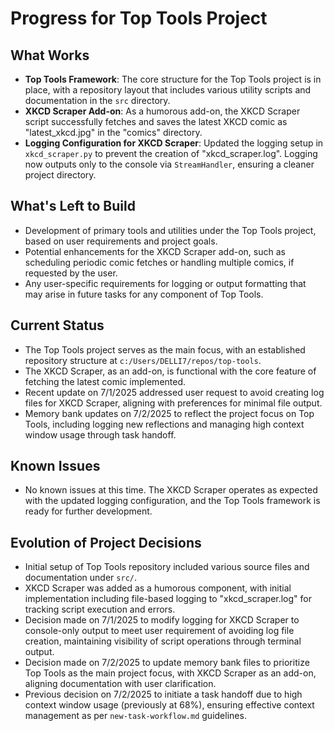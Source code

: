 # Progress for Top Tools Project

## What Works

- **Top Tools Framework**: The core structure for the Top Tools project is in place, with a repository layout that
  includes various utility scripts and documentation in the `src` directory.
- **XKCD Scraper Add-on**: As a humorous add-on, the XKCD Scraper script successfully fetches and saves the latest XKCD
  comic as "latest_xkcd.jpg" in the "comics" directory.
- **Logging Configuration for XKCD Scraper**: Updated the logging setup in `xkcd_scraper.py` to prevent the creation of
  "xkcd_scraper.log". Logging now outputs only to the console via `StreamHandler`, ensuring a cleaner project directory.

## What's Left to Build

- Development of primary tools and utilities under the Top Tools project, based on user requirements and project goals.
- Potential enhancements for the XKCD Scraper add-on, such as scheduling periodic comic fetches or handling multiple
  comics, if requested by the user.
- Any user-specific requirements for logging or output formatting that may arise in future tasks for any component of
  Top Tools.

## Current Status

- The Top Tools project serves as the main focus, with an established repository structure at
  `c:/Users/DELLI7/repos/top-tools`.
- The XKCD Scraper, as an add-on, is functional with the core feature of fetching the latest comic implemented.
- Recent update on 7/1/2025 addressed user request to avoid creating log files for XKCD Scraper, aligning with
  preferences for minimal file output.
- Memory bank updates on 7/2/2025 to reflect the project focus on Top Tools, including logging new reflections and
  managing high context window usage through task handoff.

## Known Issues

- No known issues at this time. The XKCD Scraper operates as expected with the updated logging configuration, and the
  Top Tools framework is ready for further development.

## Evolution of Project Decisions

- Initial setup of Top Tools repository included various source files and documentation under `src/`.
- XKCD Scraper was added as a humorous component, with initial implementation including file-based logging to
  "xkcd_scraper.log" for tracking script execution and errors.
- Decision made on 7/1/2025 to modify logging for XKCD Scraper to console-only output to meet user requirement of
  avoiding log file creation, maintaining visibility of script operations through terminal output.
- Decision made on 7/2/2025 to update memory bank files to prioritize Top Tools as the main project focus, with XKCD
  Scraper as an add-on, aligning documentation with user clarification.
- Previous decision on 7/2/2025 to initiate a task handoff due to high context window usage (previously at 68%),
  ensuring effective context management as per `new-task-workflow.md` guidelines.
